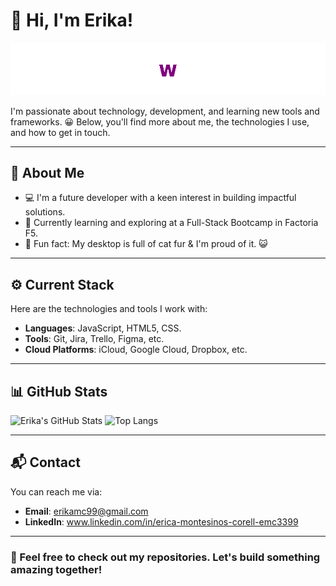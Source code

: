 # 👋 Hi, I'm Erika!
![Typing Animation](https://github.com/erikamc99/RepoPrueba/blob/main/src/github_profile_welcome.gif)

I'm passionate about technology, development, and learning new tools and frameworks. 😀 
Below, you'll find more about me, the technologies I use, and how to get in touch. 

---

## 📌 About Me
- 💻 I'm a future developer with a keen interest in building impactful solutions.
- 🌱 Currently learning and exploring at a Full-Stack Bootcamp in Factoria F5.
- 🌟 Fun fact: My desktop is full of cat fur & I'm proud of it. 😺

---

## ⚙️ Current Stack
Here are the technologies and tools I work with:

- **Languages**: JavaScript, HTML5, CSS.
- **Tools**: Git, Jira, Trello, Figma, etc.
- **Cloud Platforms**: iCloud, Google Cloud, Dropbox, etc.

---

## 📊 GitHub Stats
![Erika's GitHub Stats](https://github-readme-stats.vercel.app/api?username=erikamc99&show_icons=true&theme=radical)      ![Top Langs](https://github-readme-stats.vercel.app/api/top-langs/?username=erikamc99&layout=compact&theme=radical)

---

## 📬 Contact
You can reach me via:

- **Email**: [erikamc99@gmail.com](mailto:erikamc99@gmail.com)
- **LinkedIn**: www.linkedin.com/in/erica-montesinos-corell-emc3399

---

### 🚀 Feel free to check out my repositories. Let's build something amazing together!
